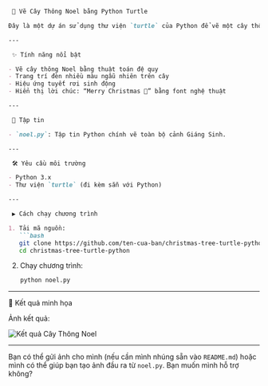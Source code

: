 ````markdown
 🎄 Vẽ Cây Thông Noel bằng Python Turtle

Đây là một dự án sử dụng thư viện `turtle` của Python để vẽ một cây thông Noel sinh động với hiệu ứng tuyết rơi, đèn trang trí và lời chúc Giáng Sinh.

---

 ✨ Tính năng nổi bật

- Vẽ cây thông Noel bằng thuật toán đệ quy
- Trang trí đèn nhiều màu ngẫu nhiên trên cây
- Hiệu ứng tuyết rơi sinh động
- Hiển thị lời chúc: “Merry Christmas 🎅” bằng font nghệ thuật

---

 📂 Tập tin

- `noel.py`: Tập tin Python chính vẽ toàn bộ cảnh Giáng Sinh.

---

 🛠️ Yêu cầu môi trường

- Python 3.x  
- Thư viện `turtle` (đi kèm sẵn với Python)

---

 ▶️ Cách chạy chương trình

1. Tải mã nguồn:
   ```bash
   git clone https://github.com/ten-cua-ban/christmas-tree-turtle-python.git
   cd christmas-tree-turtle-python
````

2. Chạy chương trình:

   ```bash
   python noel.py
   ```

---

 📸 Kết quả minh họa

 Ảnh kết quả:


![Kết quả Cây Thông Noel](<img width="957" height="889" alt="image" src="https://github.com/user-attachments/assets/14c2ade8-016a-4620-bc4d-e2215c989bc4" />
)

---




Bạn có thể gửi ảnh cho mình (nếu cần mình nhúng sẵn vào `README.md`) hoặc mình có thể giúp bạn tạo ảnh đầu ra từ `noel.py`. Bạn muốn mình hỗ trợ không?
```
